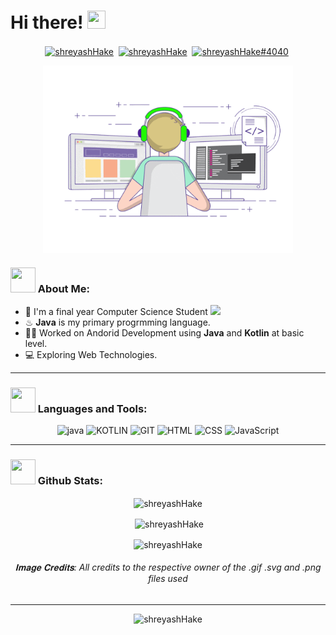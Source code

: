 # Hi there! <img src="https://github.com/TheDudeThatCode/TheDudeThatCode/blob/master/Assets/Hi.gif" width="29px" height="29px">
<p align="center">
<a href="https://twitter.com/HakeShreyash" target="_blank"><img align="center" src="https://www.vectorlogo.zone/logos/twitter/twitter-tile.svg" alt="shreyashHake" height="30" width="30" /></a>&nbsp;
<a href="https://www.linkedin.com/in/shreyash-hake-7b3b20193/" target="_blank"><img align="center" src="https://www.vectorlogo.zone/logos/linkedin/linkedin-tile.svg" alt="shreyashHake" height="30" width="30" /></a>&nbsp;
<a href="https://discord.com/channels/$hréyàsh#8235" target="_blank"><img align="center" src="https://www.vectorlogo.zone/logos/discordapp/discordapp-tile.svg" alt="shreyashHake#4040" height="30" width="30" /></a>&nbsp;
</p>

<p align="center">
  <img align="center" width="400" align='left' src="https://github.com/shreyaschavhan/shreyaschavhan/blob/main/Images/Coding.gif">
</p>

### <img src="https://github.com/TheDudeThatCode/TheDudeThatCode/blob/master/Assets/Developer.gif" width="40px" height="40px"> About Me:
- 🏫 I'm a final year Computer Science Student
      <img src="https://media.giphy.com/media/WUlplcMpOCEmTGBtBW/giphy.gif" width="30">
- ♨ **Java** is my primary progrmming language.
- 👨‍💻 Worked on Andorid Development using **Java** and **Kotlin** at basic level.
- 💻 Exploring Web Technologies.

---
### <img src="https://github.com/TheDudeThatCode/TheDudeThatCode/blob/master/Assets/Developer.gif" width="40px" height="40px"> Languages and Tools:

<p align="center">
      <img padding="15px" src="https://www.vectorlogo.zone/logos/java/java-icon.svg" alt="java" width="65" height="65"/> 
      <img padding="15px" src="https://www.vectorlogo.zone/logos/kotlinlang/kotlinlang-icon.svg" alt="KOTLIN" width="45" height="45"/>
      <img padding="15px" src="https://www.vectorlogo.zone/logos/git-scm/git-scm-icon.svg" alt="GIT" width="50" height="50"/>
      <img padding="15px" src="https://www.vectorlogo.zone/logos/w3_html5/w3_html5-icon.svg" alt="HTML" width="50" height="50"/>
      <img padding="15px" src="https://www.vectorlogo.zone/logos/w3_css/w3_css-icon.svg" alt="CSS" width="50" height="50"/>
      <img padding="15px" src="https://upload.vectorlogo.zone/logos/javascript/images/239ec8a4-163e-4792-83b6-3f6d96911757.svg" alt="JavaScript" width="50" height="50"/>
</p>

---

### <img src="https://github.com/TheDudeThatCode/TheDudeThatCode/blob/master/Assets/Developer.gif" width="40px" height="40px"> Github Stats:

<p align="center"><img align="center" src="https://github-readme-stats.vercel.app/api/top-langs?username=shreyashHake&show_icons=true&locale=en&layout=compact" alt="shreyashHake" /></p>
<p align="center">&nbsp;<img align="center" src="https://github-readme-stats.vercel.app/api?username=shreyashHake&show_icons=true&locale=en" alt="shreyashHake" /></p>
<p align="center"><img align="center" src="https://github-readme-streak-stats.herokuapp.com/?user=shreyashHake&" alt="shreyashHake" /></p>
<h6 align='center'> 𝐈𝐦𝐚𝐠𝐞 𝐂𝐫𝐞𝐝𝐢𝐭𝐬:  All credits to the respective owner of the .gif .svg and .png files used </h6>

---
<p align="center"> <img src="https://komarev.com/ghpvc/?username=shreyashHake&label=Profile%20views&color=0e75b6&style=flat" alt="shreyashHake" /> </p>
